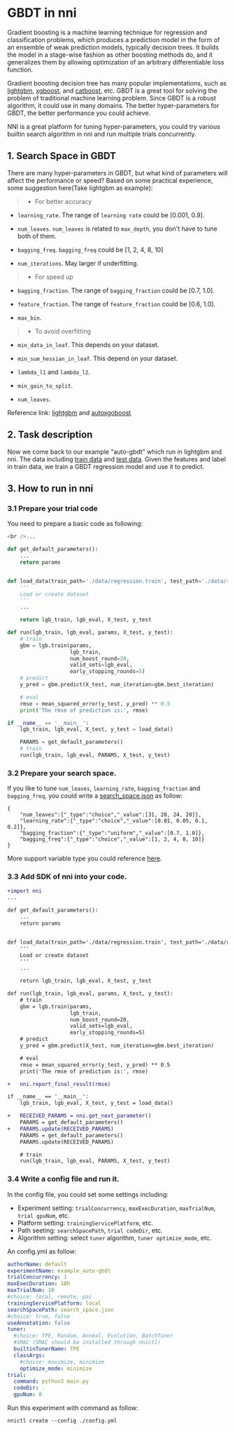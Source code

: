 # GBDT in nni

Gradient boosting is a machine learning technique for regression and classification problems, which produces a prediction model in the form of an ensemble of weak prediction models, typically decision trees. It builds the model in a stage-wise fashion as other boosting methods do, and it generalizes them by allowing optimization of an arbitrary differentiable loss function.

Gradient boosting decision tree has many popular implementations, such as [lightgbm](https://github.com/Microsoft/LightGBM), [xgboost](https://github.com/dmlc/xgboost), and [catboost](https://github.com/catboost/catboost), etc. GBDT is a great tool for solving the problem of traditional machine learning problem. Since GBDT is a robust algorithm, it could use in many domains. The better hyper-parameters for GBDT, the better performance you could achieve.

NNI is a great platform for tuning hyper-parameters, you could try various builtin search algorithm in nni and run multiple trials concurrently.

## 1. Search Space in GBDT

There are many hyper-parameters in GBDT, but what kind of parameters will affect the performance or speed? Based on some practical experience, some suggestion here(Take lightgbm as example):

> * For better accuracy

* `learning_rate`. The range of `learning rate` could be [0.001, 0.9].

* `num_leaves`. `num_leaves` is related to `max_depth`, you don't have to tune both of them.

* `bagging_freq`. `bagging_freq` could be [1, 2, 4, 8, 10]

* `num_iterations`. May larger if underfitting.

> * For speed up

* `bagging_fraction`. The range of `bagging_fraction` could be [0.7, 1.0].

* `feature_fraction`. The range of `feature_fraction` could be [0.6, 1.0].

* `max_bin`.

> * To avoid overfitting

* `min_data_in_leaf`. This depends on your dataset.

* `min_sum_hessian_in_leaf`. This depend on your dataset.

* `lambda_l1` and `lambda_l2`.

* `min_gain_to_split`.

* `num_leaves`.

Reference link: [lightgbm](https://lightgbm.readthedocs.io/en/latest/Parameters-Tuning.html) and [autoxgoboost](https://github.com/ja-thomas/autoxgboost/blob/master/poster_2018.pdf)

## 2. Task description

Now we come back to our example "auto-gbdt" which run in lightgbm and nni. The data including [train data](https://github.com/Microsoft/nni/blob/master/examples/trials/auto-gbdt/data/regression.train) and [test data](https://github.com/Microsoft/nni/blob/master/examples/trials/auto-gbdt/data/regression.train). Given the features and label in train data, we train a GBDT regression model and use it to predict.

## 3. How to run in nni

### 3.1 Prepare your trial code

You need to prepare a basic code as following:

```python
<br />...

def get_default_parameters():
    ...
    return params


def load_data(train_path='./data/regression.train', test_path='./data/regression.test'):
    '''
    Load or create dataset
    '''
    ...

    return lgb_train, lgb_eval, X_test, y_test

def run(lgb_train, lgb_eval, params, X_test, y_test):
    # train
    gbm = lgb.train(params,
                    lgb_train,
                    num_boost_round=20,
                    valid_sets=lgb_eval,
                    early_stopping_rounds=5)
    # predict
    y_pred = gbm.predict(X_test, num_iteration=gbm.best_iteration)

    # eval 
    rmse = mean_squared_error(y_test, y_pred) ** 0.5
    print('The rmse of prediction is:', rmse)

if __name__ == '__main__':
    lgb_train, lgb_eval, X_test, y_test = load_data()

    PARAMS = get_default_parameters()
    # train
    run(lgb_train, lgb_eval, PARAMS, X_test, y_test)
```

### 3.2 Prepare your search space.

If you like to tune `num_leaves`, `learning_rate`, `bagging_fraction` and `bagging_freq`, you could write a [search_space.json](https://github.com/Microsoft/nni/blob/master/examples/trials/auto-gbdt/search_space.json) as follow:

    {
        "num_leaves":{"_type":"choice","_value":[31, 28, 24, 20]},
        "learning_rate":{"_type":"choice","_value":[0.01, 0.05, 0.1, 0.2]},
        "bagging_fraction":{"_type":"uniform","_value":[0.7, 1.0]},
        "bagging_freq":{"_type":"choice","_value":[1, 2, 4, 8, 10]}
    }
    

More support variable type you could reference [here](https://github.com/Microsoft/nni/blob/master/docs/SearchSpaceSpec.md).

### 3.3 Add SDK of nni into your code.

```diff
+import nni
...

def get_default_parameters():
    ...
    return params


def load_data(train_path='./data/regression.train', test_path='./data/regression.test'):
    '''
    Load or create dataset
    '''
    ...

    return lgb_train, lgb_eval, X_test, y_test

def run(lgb_train, lgb_eval, params, X_test, y_test):
    # train
    gbm = lgb.train(params,
                    lgb_train,
                    num_boost_round=20,
                    valid_sets=lgb_eval,
                    early_stopping_rounds=5)
    # predict
    y_pred = gbm.predict(X_test, num_iteration=gbm.best_iteration)

    # eval 
    rmse = mean_squared_error(y_test, y_pred) ** 0.5
    print('The rmse of prediction is:', rmse)

+   nni.report_final_result(rmse)

if __name__ == '__main__':
    lgb_train, lgb_eval, X_test, y_test = load_data()

+   RECEIVED_PARAMS = nni.get_next_parameter()
    PARAMS = get_default_parameters()
+   PARAMS.update(RECEIVED_PARAMS)
    PARAMS = get_default_parameters()
    PARAMS.update(RECEIVED_PARAMS)

    # train
    run(lgb_train, lgb_eval, PARAMS, X_test, y_test)
```

### 3.4 Write a config file and run it.

In the config file, you could set some settings including:

* Experiment setting: `trialConcurrency`, `maxExecDuration`, `maxTrialNum`, `trial gpuNum`, etc.
* Platform setting: `trainingServicePlatform`, etc.
* Path seeting: `searchSpacePath`, `trial codeDir`, etc.
* Algorithm setting: select `tuner` algorithm, `tuner optimize_mode`, etc.

An config.yml as follow:

```yml
authorName: default
experimentName: example_auto-gbdt
trialConcurrency: 1
maxExecDuration: 10h
maxTrialNum: 10
#choice: local, remote, pai
trainingServicePlatform: local
searchSpacePath: search_space.json
#choice: true, false
useAnnotation: false
tuner:
  #choice: TPE, Random, Anneal, Evolution, BatchTuner
  #SMAC (SMAC should be installed through nnictl)
  builtinTunerName: TPE
  classArgs:
    #choice: maximize, minimize
    optimize_mode: minimize
trial:
  command: python3 main.py
  codeDir: .
  gpuNum: 0
```

Run this experiment with command as follow:

    nnictl create --config ./config.yml